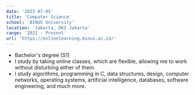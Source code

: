 ```yaml
---
date: '2023-07-05'
title: 'Computer Science'
school: 'BINUS University'
location: 'Jakarta, DKI Jakarta'
range: '2021 - Present'
url: 'https://onlinelearning.binus.ac.id/'
---
```


- Bachelor's degree (S1)
- I study by taking online classes, which are flexible, allowing me to work without disturbing either of them.
- I study algorithms, programming in C, data structures, design, computer networks, operating systems, artificial intelligence, databases, software engineering, and much more.
